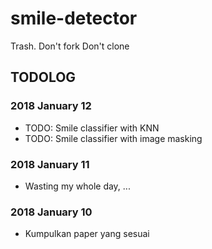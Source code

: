 # smile-detector
Trash.
Don't fork
Don't clone

## TODOLOG
### 2018 January 12
- TODO: Smile classifier with KNN
- TODO: Smile classifier with image masking
### 2018 January 11
- Wasting my whole day, ...
### 2018 January 10
- Kumpulkan paper yang sesuai
